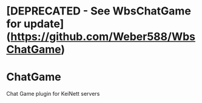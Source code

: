 # [DEPRECATED - See WbsChatGame for update] (https://github.com/Weber588/WbsChatGame)
# ChatGame
Chat Game plugin for KeiNett servers
